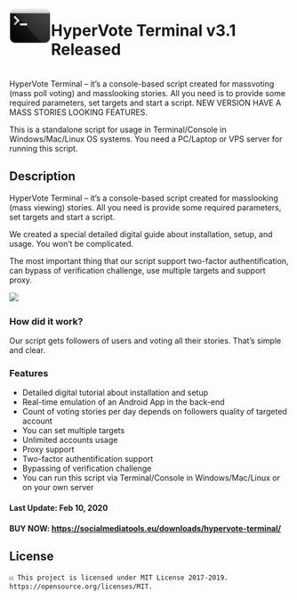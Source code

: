 <img src="https://raw.githubusercontent.com/socialmediatools/HyperVote-Terminal/master/terminal-icon.png" width=75 align=left> <h1>HyperVote Terminal v3.1 Released</h1>
<br>
HyperVote Terminal – it’s a console-based script created for massvoting (mass poll voting) and masslooking stories. All you need is to provide some required parameters, set targets and start a script. 
NEW VERSION HAVE A MASS STORIES LOOKING FEATURES.

This is a standalone script for usage in Terminal/Console in Windows/Mac/Linux OS systems. You need a PC/Laptop or VPS server for running this script.

## Description
HyperVote Terminal – it’s a console-based script created for masslooking (mass viewing) stories. All you need is provide some required parameters, set targets and start a script.

We created a special detailed digital guide about installation, setup, and usage. You won’t be complicated.

The most important thing that our script support two-factor authentification, can bypass of verification challenge, use multiple targets and support proxy.

![](https://raw.githubusercontent.com/socialmediatools/hypervote-terminal-v2.2/master/hypervote-terminal-released.png)

### How did it work?
Our script gets followers of users and voting all their stories. That’s simple and clear.

### Features
- Detailed digital tutorial about installation and setup
- Real-time emulation of an Android App in the back-end
- Count of voting stories per day depends on followers quality of targeted account
- You can set multiple targets
- Unlimited accounts usage
- Proxy support
- Two-factor authentification support
- Bypassing of verification challenge
- You can run this script via Terminal/Console in Windows/Mac/Linux or on your own server

#### Last Update: Feb 10, 2020
#### BUY NOW: https://socialmediatools.eu/downloads/hypervote-terminal/

## License
	☑ This project is licensed under MIT License 2017-2019. https://opensource.org/licenses/MIT.

